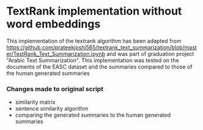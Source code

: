 # TextRank implementation without word embeddings


This implementation of the textrank algorithm has been adapted from https://github.com/prateekjoshi565/textrank_text_summarization/blob/master/TestRank_Text_Summarization.ipynb and was part of graduation project "Arabic Text Summarization". This implementation was tested on the documents of the EASC dataset and the summaries compared to those of the human generated summaries


### Changes made to original script


- similarity matrix
- sentence similarity algorithm
- comparing the generated summaries to the human generated summaries
